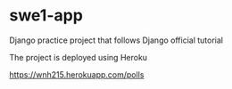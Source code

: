 # swe1-app

Django practice project that follows Django official tutorial

The project is deployed using Heroku

https://wnh215.herokuapp.com/polls
